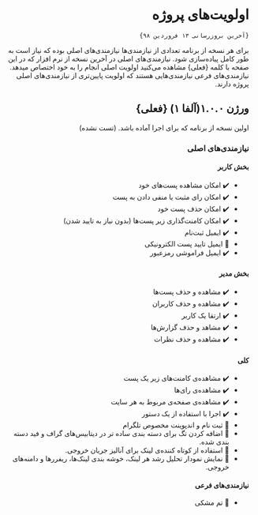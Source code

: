 <div dir="rtl">

# اولویت‌های پروژه

`{آخرین بروزرسانی ۱۳ فروردین ۹۸}`

برای هر نسخه از برنامه تعدادی از نیازمندی‌ها نیازمندی‌های اصلی بوده که نیاز است به طور کامل پیاده‌سازی شود. نیازمندی‌های اصلی در آخرین نسخه از نرم افزار که در این صفحه با کلمه {فعلی} مشاهده می‌کنید اولویت اصلی انجام را به خود اختصاص میدهد. نیازمندی‌های فرعی نیازمندی‌هایی هستند که اولویت پایین‌تری از نیازمندی‌های اصلی پروژه دارند.

## ورژن ۱.۰.۰(آلفا ۱) {فعلی}

اولین نسخه از برنامه که برای اجرا آماده باشد. (تست نشده)

### نیازمندی‌های اصلی

#### بخش کاربر

- :heavy_check_mark: امکان مشاهده پست‌های خود
- :heavy_check_mark: امکان رای مثبت یا منفی دادن به پست
- :heavy_check_mark: امکان حذف پست خود​
- :heavy_check_mark: امکان کامنت‌گذاری زیر پست‌ها (بدون نیاز به تایید شدن)
- :heavy_check_mark: ایمیل ثبت‌نام
- :black_square_button: ایمیل تایید پست الکترونیکی
- :heavy_check_mark: ایمیل فراموشی رمزعبور 	 	 	

#### بخش مدیر

- :heavy_check_mark: مشاهده و حذف پست‌ها
- :heavy_check_mark: مشاهده و حذف کاربران
- :heavy_check_mark: ارتقا یک کاربر	  	
- :heavy_check_mark: مشاهد و حذف گزارش‌ها
- :heavy_check_mark: مشاهده‌ و حذف نظرات

#### کلی

- :heavy_check_mark: مشاهده‌ی کامنت‌های زیر یک پست
- :heavy_check_mark: مشاهده‌ی رای‌ها
- :heavy_check_mark: مشاهده‌ی صفحه‌ی مربوط به هر سایت
- :heavy_check_mark: اجرا با استفاده از یک دستور
- :black_square_button: ثبت نام و اندپوینت مخصوص تلگرام
- :black_square_button: اضافه کردن تگ برای دسته بندی ساده تر در دیتابیس‌های گراف و فید دسته بندی شده.
- :black_square_button: استفاده از کوتاه کننده‌ی لینک برای آنالیز جریان خروجی.
- :black_square_button: نمایش نمودار تحلیل رشد هر لینک، خوشه بندی لینک‌ها، ریفرر‌ها و دامنه‌های خروجی.

#### نیازمندی‌های فرعی

- :black_square_button: تم مشکی

</div>
